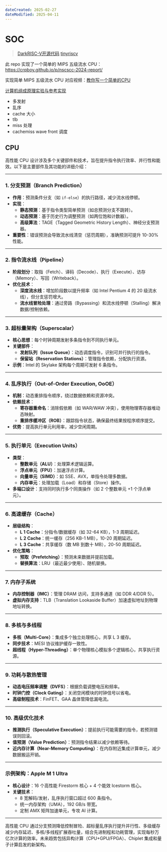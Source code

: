 ```yaml
---
dateCreated: 2025-02-27
dateModified: 2025-04-11
---
```

# SOC

> [DarkRISC-V开源代码](https://github.com/darklife/darkriscv)
> [tinyriscv](https://gitee.com/liangkangnan/tinyriscv)

此 repo 实现了一个简单的 MIPS 五级流水 CPU：https://crpboy.github.io/p/nscscc-2024-report/

实现简单 MIPS 五级流水 CPU 对应视频：[教你写一个简单的CPU](https://www.bilibili.com/video/BV1pK4y1C7es)

[计算机组成原理实验与参考实现](https://github.com/lvyufeng/step_into_mips)

- 多发射
- 乱序
- cache 大小
- tlb
- miss 处理
- cachemiss wave front 调度

## CPU

高性能 CPU 设计涉及多个关键部件和技术，旨在提升指令执行效率、并行性和能效。以下是主要部件及其功能的详细介绍：

---

### **1. 分支预测（Branch Prediction）**
- **作用**：预测条件分支（如 `if-else`）的执行路径，减少流水线停顿。
- **实现**：
  - **静态预测**：基于指令类型简单预测（如总预测分支不跳转）。
  - **动态预测**：基于历史行为调整预测（如两位饱和计数器）。
  - **高级算法**：TAGE（Tagged Geometric History Length）、神经分支预测器。
- **重要性**：错误预测会导致流水线清空（惩罚周期），准确预测可提升 10-30% 性能。

---

### **2. 指令流水线（Pipeline）**
- **阶段划分**：取指（Fetch）、译码（Decode）、执行（Execute）、访存（Memory）、写回（Writeback）。
- **优化技术**：
  - **深度流水线**：增加阶段数以提升频率（如 Intel Pentium 4 的 20 级流水线），但分支惩罚增大。
  - **流水线冒险处理**：通过旁路（Bypassing）和流水线停顿（Stalling）解决数据/控制依赖。

---

### **3. 超标量架构（Superscalar）**
- **核心思想**：每个时钟周期发射多条指令到不同执行单元。
- **关键部件**：
  - **发射队列（Issue Queue）**：动态调度指令，识别可并行执行的指令。
  - **保留站（Reservation Stations）**：管理指令依赖，分配执行资源。
- **示例**：Intel 的 Skylake 架构每个周期可发射 6 条指令。

---

### **4. 乱序执行（Out-of-Order Execution, OoOE）**
- **机制**：动态重排指令顺序，绕过数据依赖和资源冲突。
- **依赖技术**：
  - **寄存器重命名**：消除假依赖（如 WAR/WAW 冲突），使用物理寄存器堆动态映射。
  - **重排序缓冲区（ROB）**：跟踪指令状态，确保最终结果按程序顺序提交。
- **优势**：提高执行单元利用率，减少空闲周期。

---

### **5. 执行单元（Execution Units）**
- **类型**：
  - **整数单元（ALU）**：处理算术逻辑运算。
  - **浮点单元（FPU）**：加速浮点计算。
  - **向量单元（SIMD）**：如 SSE、AVX，单指令处理多数据。
  - **内存单元**：处理加载（Load）和存储（Store）操作。
- **多端口设计**：支持同时执行多个同类操作（如 2 个整数单元 +1 个浮点单元）。

---

### **6. 高速缓存（Cache）**
- **层级结构**：
  - **L 1 Cache**：分指令/数据缓存（如 32-64 KB），1-3 周期延迟。
  - **L 2 Cache**：统一缓存（256 KB-1 MB），10-20 周期延迟。
  - **L 3 Cache**：共享缓存（数 MB 到数十 MB），20-50 周期延迟。
- **优化策略**：
  - **预取（Prefetching）**：预测未来数据并提前加载。
  - **替换算法**：LRU（最近最少使用）、随机替换。

---

### **7. 内存子系统**
- **内存控制器（IMC）**：管理 DRAM 访问，支持多通道（如 DDR 4/DDR 5）。
- **虚拟内存支持**：TLB（Translation Lookaside Buffer）加速虚拟地址到物理地址转换。

---

### **8. 多核与多线程**
- **多核（Multi-Core）**：集成多个独立处理核心，共享 L 3 缓存。
- **同步技术**：MESI 协议维护缓存一致性。
- **超线程（Hyper-Threading）**：单个物理核心模拟多个逻辑核心，共享执行资源。

---

### **9. 功耗与散热管理**
- **动态电压频率调整（DVFS）**：根据负载调整电压和频率。
- **时钟门控（Clock Gating）**：关闭空闲模块的时钟信号以省电。
- **高级制程技术**：FinFET、GAA 晶体管降低漏电流。

---

### **10. 高级优化技术**
- **推测执行（Speculative Execution）**：提前执行可能需要的指令，若预测错误则回滚。
- **值预测（Value Prediction）**：预测指令结果以减少依赖等待。
- **近内存计算（Near-Memory Computing）**：在内存附近集成计算单元，减少数据搬运开销。

---

### **示例架构：Apple M 1 Ultra**
- **核心设计**：16 个高性能 Firestorm 核心 + 4 个能效 Icestorm 核心。
- **关键技术**：
  - 8 宽解码/发射，乱序执行窗口超过 600 条指令。
  - 统一内存架构（UMA），192 GB/s 带宽。
  - 定制 AMX 矩阵加速单元，专攻 AI 计算。

---

高性能 CPU 通过分支预测降低控制冒险、超标量乱序执行提升并行性、多级缓存减少内存延迟、多核/多线程扩展吞吐量，结合先进制程和功耗管理，实现每秒万亿次计算的效率。未来趋势包括异构计算（CPU+GPU/FPGA）、Chiplet 集成和量子计算启发的新架构。

